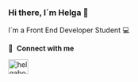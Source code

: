 ### Hi there, I´m Helga 👋

I´m a Front End Developer Student 💻
<!--
**helgaborje/helgaborje** is a ✨ _special_ ✨ repository because its `README.md` (this file) appears on your GitHub profile.

Here are some ideas to get you started:

- 🔭 I’m currently working on ...
- 🌱 I’m currently learning ...
- 👯 I’m looking to collaborate on ...
- 🤔 I’m looking for help with ...
- 💬 Ask me about ...
- 📫 How to reach me: ...
- 😄 Pronouns: ...
- ⚡ Fun fact: ...
 
-->
🔗 &nbsp;**Connect with me**
<p align="left">
<a href="https://https://www.linkedin.com/in/helga-b%C3%B6rjesson-8342a8128/" target="blank"><img align="center" src="https://raw.githubusercontent.com/helgaborje/github-profile-readme-generator/master/src/images/icons/Social/linked-in-alt.svg" alt="helgaborje" height="30" width="40" /></a>
